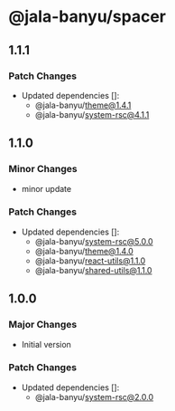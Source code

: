 # @jala-banyu/spacer

## 1.1.1

### Patch Changes

- Updated dependencies []:
  - @jala-banyu/theme@1.4.1
  - @jala-banyu/system-rsc@4.1.1

## 1.1.0

### Minor Changes

- minor update

### Patch Changes

- Updated dependencies []:
  - @jala-banyu/system-rsc@5.0.0
  - @jala-banyu/theme@1.4.0
  - @jala-banyu/react-utils@1.1.0
  - @jala-banyu/shared-utils@1.1.0

## 1.0.0

### Major Changes

- Initial version

### Patch Changes

- Updated dependencies []:
  - @jala-banyu/system-rsc@2.0.0
